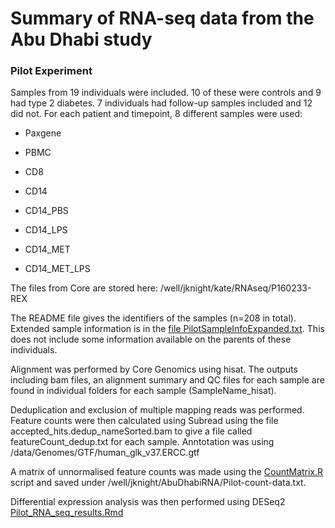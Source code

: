# Summary of RNA-seq data from the Abu Dhabi study

### Pilot Experiment

Samples from 19 individuals were included. 10 of these were controls and 9 had
type 2 diabetes. 7 individuals had follow-up samples included and 12 did not.
For each patient and timepoint, 8 different samples were used:

- Paxgene

- PBMC

- CD8

- CD14

- CD14_PBS

- CD14_LPS

- CD14_MET

- CD14_MET_LPS

The files from Core are stored here: /well/jknight/kate/RNAseq/P160233-REX

The README file gives the identifiers of the samples (n=208 in total). Extended
sample information is in the [file PilotSampleInfoExpanded.txt](PilotData/PilotSampleInfoExpanded.txt). This does not
include some information available on the parents of these individuals.

Alignment was performed by Core Genomics using hisat. The outputs including bam 
files, an alignment summary and QC files for each sample are found in individual 
folders for each sample (SampleName_hisat). 

Deduplication and exclusion of multiple mapping reads was performed. Feature 
counts were then calculated using Subread using the file accepted_hits.dedup_nameSorted.bam
to give a file called featureCount_dedup.txt for each sample. Anntotation was
using /data/Genomes/GTF/human_glk_v37.ERCC.gtf

A matrix of unnormalised feature counts was made using the
[CountMatrix.R](PilotData/CountMatrix.R) script and saved under
/well/jknight/AbuDhabiRNA/Pilot-count-data.txt. 

Differential expression analysis was then performed using DESeq2
[Pilot_RNA_seq_results.Rmd](PilotData/Pilot_RNA_seq_results.Rmd)